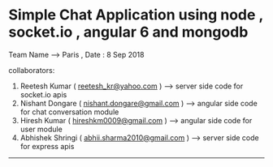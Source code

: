 #  Simple Chat Application using node , socket.io , angular 6 and mongodb


Team Name --> Paris , Date : 8 Sep 2018

collaborators:

1. Reetesh Kumar ( reetesh_kr@yahoo.com ) --> server side code for socket.io apis
2. Nishant Dongare ( nishant.dongare@gmail.com ) --> angular side code for chat conversation module
3. Hiresh Kumar ( hireshkm0009@gmail.com ) --> angular side code for user module
4. Abhishek Shringi ( abhii.sharma2010@gmail.com ) --> server side code for express apis

----------------------------------------------------------------------------------------------------

